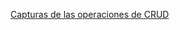 [Capturas de las operaciones de CRUD](https://drive.google.com/drive/u/2/folders/1IoAUxDI5c0di8aZm-ODIqsGIdxZhBf2I)
